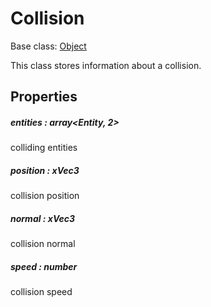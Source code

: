# Collision

Base class: [Object](Object.md)

This class stores information about a collision.

## Properties

##### entities : array<Entity, 2>
colliding entities

##### position : xVec3
collision position

##### normal : xVec3
collision normal

##### speed : number
collision speed
